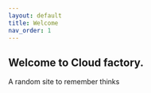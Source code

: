 ```yaml
---
layout: default
title: Welcome
nav_order: 1
---
```


## Welcome to Cloud factory.

A random site to remember thinks